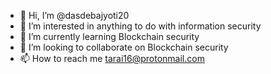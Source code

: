 - 👋 Hi, I’m @dasdebajyoti20
- 👀 I’m interested in anything to do with information security
- 🌱 I’m currently learning Blockchain security
- 💞️ I’m looking to collaborate on Blockchain security
- 📫 How to reach me tarai16@protonmail.com

<!---
dasdebajyoti20/dasdebajyoti20 is a ✨ special ✨ repository because its `README.md` (this file) appears on your GitHub profile.
You can click the Preview link to take a look at your changes.
--->
